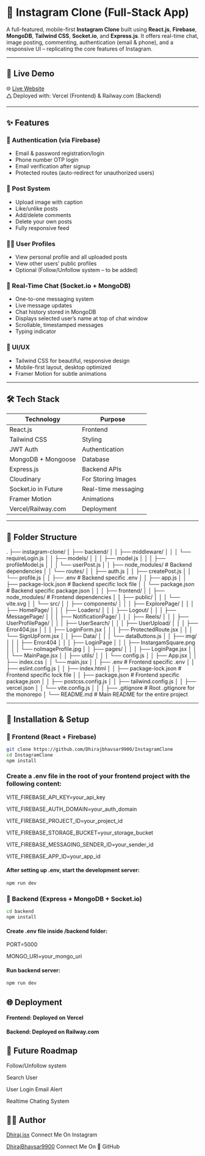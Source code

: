 # 📸 Instagram Clone (Full-Stack App)

A full-featured, mobile-first **Instagram Clone** built using **React.js**, **Firebase**, **MongoDB**, **Tailwind CSS**, **Socket.io**, and **Express.js**. It offers real-time chat, image posting, commenting, authentication (email & phone), and a responsive UI – replicating the core features of Instagram.

---

## 🔗 Live Demo

🌐 [Live Website](https://instagram-clone-blush-two.vercel.app)  
🛆 Deployed with: Vercel (Frontend) & Railway.com (Backend)

---

## ✨ Features

### 🔐 Authentication (via Firebase)
- Email & password registration/login
- Phone number OTP login
- Email verification after signup
- Protected routes (auto-redirect for unauthorized users)

### 📸 Post System
- Upload image with caption
- Like/unlike posts
- Add/delete comments
- Delete your own posts
- Fully responsive feed

### 🧑‍💼 User Profiles
- View personal profile and all uploaded posts
- View other users’ public profiles
- Optional (Follow/Unfollow system – to be added)

### 💬 Real-Time Chat (Socket.io + MongoDB)
- One-to-one messaging system
- Live message updates
- Chat history stored in MongoDB
- Displays selected user’s name at top of chat window
- Scrollable, timestamped messages
- Typing indicator

### 🎨 UI/UX
- Tailwind CSS for beautiful, responsive design
- Mobile-first layout, desktop optimized
- Framer Motion for subtle animations

---

## 🛠️ Tech Stack

| Technology          | Purpose                           |
|---------------------|-----------------------------------|
| React.js            | Frontend                          |
| Tailwind CSS        | Styling                           |
| JWT Auth            | Authentication                    |
| MongoDB + Mongoose  | Database                          |
| Express.js          | Backend APIs                      |
| Cloudinary          | For Storing Images                |
| Socket.io in Future | Real-time messaging               |
| Framer Motion       | Animations                        |
| Vercel/Railway.com  | Deployment                        |

---

## 📁 Folder Structure

.
├── instagram-clone/
│   ├── backend/
│   │   ├── middleware/
│   │   │   └── requireLogin.js
│   │   ├── models/
│   │   │   ├── model.js
│   │   │   ├── profileModel.js
│   │   │   └── userPost.js
│   │   ├── node_modules/       # Backend dependencies
│   │   └── routes/
│   │       ├── auth.js
│   │       ├── createPost.js
│   │       └── profile.js
│   │   ├── .env                # Backend specific .env
│   │   ├── app.js
│   │   ├── package-lock.json   # Backend specific lock file
│   │   └── package.json        # Backend specific package.json
│   │
│   ├── frontend/
│   │   ├── node_modules/       # Frontend dependencies
│   │   ├── public/
│   │   │   └── vite.svg
│   │   └── src/
│   │       ├── components/
│   │       │   ├── ExplorePage/
│   │       │   ├── HomePage/
│   │       │   ├── Loaders/
│   │       │   ├── Logout/
│   │       │   ├── MessagePage/
│   │       │   ├── NotificationPage/
│   │       │   ├── Reels/
│   │       │   ├── UserProfilePage/
│   │       │   ├── UserSearch/
│   │       │   ├── UserUpload/
│   │       │   ├── Error404.jsx
│   │       │   ├── LoginForm.jsx
│   │       │   ├── ProtectedRoute.jsx
│   │       │   └── SignUpForm.jsx
│   │       ├── Data/
│   │       │   └── dataButtons.js
│   │       ├── img/
│   │       │   ├── Error404
│   │       │   ├── LoginPage
│   │       │   ├── InstargamSquare.png
│   │       │   └── noImageProfile.jpg
│   │       ├── pages/
│   │       │   ├── LoginPage.jsx
│   │       │   └── MainPage.jsx
│   │       ├── utils/
│   │       │   └── config.js
│   │       ├── App.jsx
│   │       ├── index.css
│   │       └── main.jsx
│   │   ├── .env                # Frontend specific .env
│   │   ├── eslint.config.js
│   │   ├── index.html
│   │   ├── package-lock.json   # Frontend specific lock file
│   │   ├── package.json        # Frontend specific package.json
│   │   ├── postcss.config.js
│   │   ├── tailwind.config.js
│   │   ├── vercel.json
│   │   └── vite.config.js
│   │
│   ├── .gitignore              # Root .gitignore for the monorepo
│   └── README.md               # Main README for the entire project

---


## 🔧 Installation & Setup

### 🔹 Frontend (React + Firebase)

```bash
git clone https://github.com/Dhirajbhavsar9900/InstagramClone
cd InstagramClone
npm install
```
### Create a .env file in the root of your frontend project with the following content:

VITE_FIREBASE_API_KEY=your_api_key

VITE_FIREBASE_AUTH_DOMAIN=your_auth_domain

VITE_FIREBASE_PROJECT_ID=your_project_id

VITE_FIREBASE_STORAGE_BUCKET=your_storage_bucket

VITE_FIREBASE_MESSAGING_SENDER_ID=your_sender_id

VITE_FIREBASE_APP_ID=your_app_id


#### After setting up .env, start the development server:


```bash
npm run dev
```


### 🔹 Backend (Express + MongoDB + Socket.io)

```bash
cd backend
npm install
```
#### Create .env file inside /backend folder:

PORT=5000 

MONGO_URI=your_mongo_uri


#### Run backend server:

```bash
npm run dev
```

## 🌐 Deployment


#### Frontend: Deployed on Vercel
#### Backend: Deployed on Railway.com

## 🔮 Future Roadmap

 Follow/Unfollow system

 Search User

 User Login Email Alert

 Realtime Chating System 

## 🧑‍💻 Author
  
 [Dhiraj.jsx](https://www.instagram.com/dhiraj.jsx/#) Connect Me On Instagram 
 
 [DhirajBhavsar9900](https://github.com/Dhirajbhavsar9900) Connect Me On 👥 GitHub
 
 



